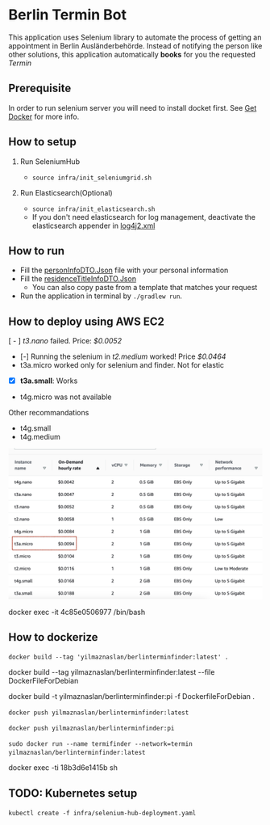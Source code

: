 # Berlin Termin Bot

This application uses Selenium library to automate the process of getting an appointment in Berlin Ausländerbehörde.
Instead of notifying the person like other solutions, this application automatically **books** for you the requested *Termin* 

## Prerequisite
In order to run selenium server you will need to install docket first. See 
[Get Docker](https://docs.docker.com/get-docker/) for more info.

## How to setup
1. Run SeleniumHub 
   - `source infra/init_seleniumgrid.sh`

2. Run Elasticsearch(Optional) 
   - `source infra/init_elasticsearch.sh`
   - If you don't need elasticsearch for log management, deactivate the elasticsearch appender in [log4j2.xml](src/main/resources/log4j2.xml)

## How to run
- Fill the [personInfoDTO.Json](src/main/resources/personalInfoDTO.json) file with your personal information
- Fill the [residenceTitleInfoDTO.Json](src/main/resources/residenTitleInfoDTO.json)
  - You can also copy paste from a template that matches your request
- Run the application in terminal by `./gradlew run`.

## How to deploy using AWS EC2 

[ - ] *t3.nano* failed.   Price: *$0.0052*

- [-] Running the selenium in *t2.medium* worked! Price  *$0.0464*
- t3a.micro worked only for selenium and finder. Not for elastic

- [x] **t3a.small**: Works

- t4g.micro was not available


Other recommandations
- t4g.small
- t4g.medium

![](doc/ec2_price.png)

docker exec -it 4c85e0506977 /bin/bash

## How to dockerize

`docker build --tag 'yilmaznaslan/berlinterminfinder:latest' .`

docker build --tag yilmaznaslan/berlinterminfinder:latest --file DockerFileForDebian

docker build -t yilmaznaslan/berlinterminfinder:pi -f DockerfileForDebian .

`docker push yilmaznaslan/berlinterminfinder:latest`

`docker push yilmaznaslan/berlinterminfinder:pi`


`sudo docker run --name termifinder --network=termin yilmaznaslan/berlinterminfinder:latest`


docker exec -ti 18b3d6e1415b sh



## TODO: Kubernetes setup
`kubectl create -f infra/selenium-hub-deployment.yaml`